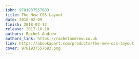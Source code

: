 ```yaml
---
isbn: 9781937557683
title: The New CSS Layout
date: 2018-02-09
finish: 2018-02-13
release: 2017-10-10
authors: Rachel Andrew
authors_link: https://rachelandrew.co.uk
link: https://abookapart.com/products/the-new-css-layout
cover: 9781937557683.png
---
```

